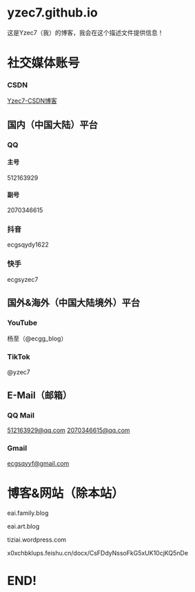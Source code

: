 # yzec7.github.io
这是Yzec7（我）的博客，我会在这个描述文件提供信息！
# 社交媒体账号
### CSDN
[Yzec7-CSDN博客](https://blog.csdn.net/2301_79948582?spm=1010.2135.3001.5421)
## 国内（中国大陆）平台
### QQ
#### 主号
512163929
#### 副号
2070346615
### 抖音
ecgsqydy1622
### 快手
ecgsyzec7
## 国外&海外（中国大陆境外）平台
### YouTube
杨至（@ecgg_blog）
### TikTok
@yzec7
## E-Mail（邮箱）
### QQ Mail
512163929@qq.com
2070346615@qq.com
### Gmail
ecgsqyyf@gmail.com
# 博客&网站（除本站）
eai.family.blog

eai.art.blog

tiziai.wordpress.com

x0xchbklups.feishu.cn/docx/CsFDdyNssoFkG5xUK10cjKQ5nDe
# END!
